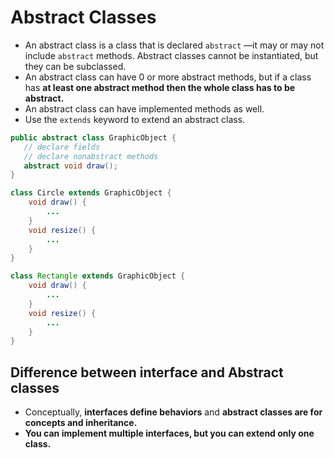 # Abstract Classes
- An abstract class is a class that is declared `abstract` —it may or may not include `abstract` methods. Abstract classes cannot be instantiated, but they can be subclassed.
- An abstract class can have 0 or more abstract methods, but if a class has **at least one abstract method then the whole class has to be abstract.**
- An abstract class can have implemented methods as well.
- Use the `extends` keyword to extend an abstract class.

```java
public abstract class GraphicObject {
   // declare fields
   // declare nonabstract methods
   abstract void draw();
}

class Circle extends GraphicObject {
    void draw() {
        ...
    }
    void resize() {
        ...
    }
}

class Rectangle extends GraphicObject {
    void draw() {
        ...
    }
    void resize() {
        ...
    }
}
```

## Difference between interface and Abstract classes
- Conceptually, **interfaces define behaviors** and **abstract classes are for concepts and inheritance.**
- **You can implement multiple interfaces, but you can extend only one class.**